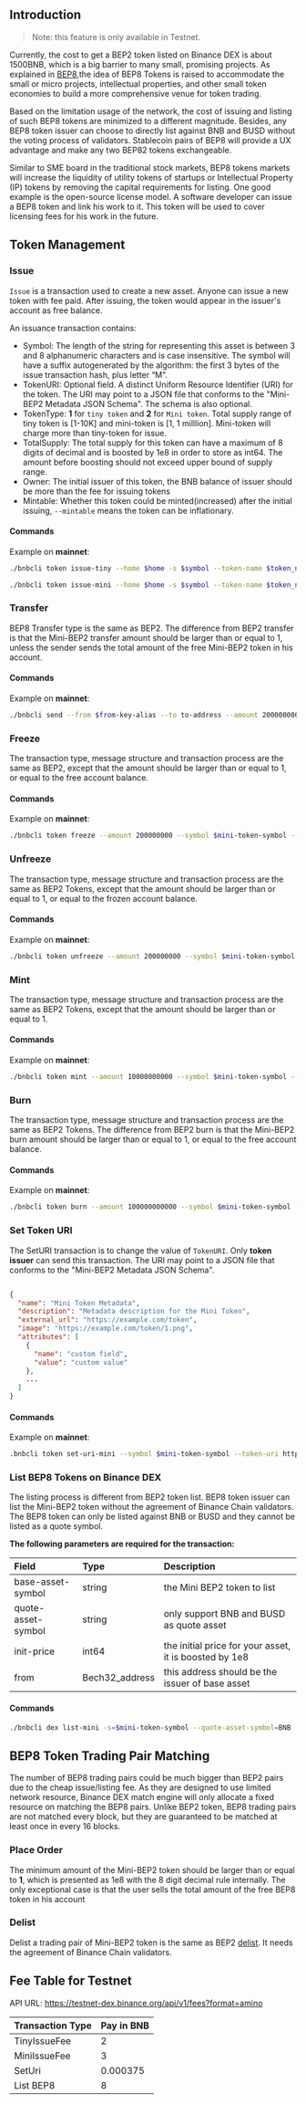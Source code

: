 ## Introduction

> Note: this feature is only available in Testnet.

Currently, the cost to get a BEP2 token listed on Binance DEX is about 1500BNB, which is a big barrier to many small, promising projects. As explained in [BEP8](https://github.com/binance-chain/BEPs/blob/master/BEP8.md),the idea of BEP8 Tokens is raised to accommodate the small or micro projects, intellectual properties, and other small token economies to build a more comprehensive venue for token trading.

Based on the limitation usage of the network, the cost of issuing and listing of such BEP8 tokens are minimized to a different magnitude. Besides, any BEP8 token issuer can choose to directly list against BNB and BUSD without the voting process of validators. Stablecoin pairs of BEP8 will provide a UX advantage and make any two BEP82 tokens exchangeable.


Similar to SME board in the traditional stock markets, BEP8 tokens markets will increase the liquidity of utility tokens of startups or Intellectual Property (IP) tokens by removing the capital requirements for listing. One good example is the open-source license model. A software developer can issue a BEP8 token and link his work to it. This token will be used to cover licensing fees for his work in the future.

## Token Management

### Issue

`Issue` is a transaction used to create a new asset. Anyone can issue a new token with fee paid. After issuing, the token would appear in the issuer's account as free balance.

An issuance transaction contains:

* Symbol: The length of the string for representing this asset is between 3 and 8 alphanumeric characters and is case insensitive. The symbol will have a suffix autogenerated by the algorithm: the first 3 bytes of the issue transaction hash, plus letter “M”.
* TokenURI: Optional field. A distinct Uniform Resource Identifier (URI) for the token. The URI may point to a JSON file that conforms to the "Mini-BEP2 Metadata JSON Schema". The schema is also optional.
* TokenType: **1** for `tiny token` and **2** for `Mini token`. Total supply range of tiny token is [1-10K] and mini-token is [1, 1 milllion]. Mini-token will charge more than tiny-token for issue.
* TotalSupply: The total supply for this token can have a maximum of 8 digits of decimal and is boosted by 1e8 in order to store as int64. The amount before boosting should not exceed upper bound of supply range.
* Owner: The initial issuer of this token, the BNB balance of issuer should be more than the fee for issuing tokens
* Mintable: Whether this token could be minted(increased) after the initial issuing, `--mintable` means the token can be inflationary.

#### Commands

Example on **mainnet**:

```bash
./bnbcli token issue-tiny --home $home -s $symbol --token-name $token_name -n 10000 --mintable --from $from --token-uri http://www.example.com --chain-id Binance-Chain-Tigris   --node  https://dataseed5.defibit.io:443 --trust-node
```

```bash
./bnbcli token issue-mini --home $home -s $symbol --token-name $token_name -n 1000000 --mintable --from $from --token-uri http://www.example.com --chain-id Binance-Chain-Tigris   --node  https://dataseed5.defibit.io:443 --trust-node
```

### Transfer

BEP8 Transfer type is the same as BEP2. The difference from BEP2 transfer is that the Mini-BEP2 transfer amount should be larger than or equal to 1, unless the sender sends the total amount of the free Mini-BEP2 token in his account.

#### Commands

Example on **mainnet**:
```bash
./bnbcli send --from $from-key-alias --to to-address --amount 200000000:mini-token-symbol --chain-id Binance-Chain-Tigris --node  https://dataseed5.defibit.io:443 --json
```

### Freeze

The transaction type, message structure and transaction process are the same as BEP2, except that the amount should be larger than or equal to 1, or equal to the free account balance.

#### Commands

Example on **mainnet**:

```bash
./bnbcli token freeze --amount 200000000 --symbol $mini-token-symbol --from alice --chain-id Binance-Chain-Tigris   --node  https://dataseed5.defibit.io:443 --trust-node
```

### Unfreeze

The transaction type, message structure and transaction process are the same as BEP2 Tokens, except that the amount should be larger than or equal to 1, or equal to the frozen account balance.

#### Commands

Example on **mainnet**:

```bash
./bnbcli token unfreeze --amount 200000000 --symbol $mini-token-symbol --from alice --chain-id Binance-Chain-Tigris   --node  https://dataseed5.defibit.io:443  --trust-node
```

### Mint

The transaction type, message structure and transaction process are the same as BEP2 Tokens, except that the amount should be larger than or equal to 1.

#### Commands

Example on **mainnet**:

```bash
./bnbcli token mint --amount 10000000000 --symbol $mini-token-symbol --from alice --chain-id Binance-Chain-Tigris   --node  https://dataseed5.defibit.io:443  --trust-node
```

### Burn

The transaction type, message structure and transaction process are the same as BEP2 Tokens. The difference from BEP2 burn is that the Mini-BEP2 burn amount should be larger than or equal to 1, or equal to the free account balance.

#### Commands

Example on **mainnet**:

```bash
./bnbcli token burn --amount 100000000000 --symbol $mini-token-symbol --from alice --chain-id Binance-Chain-Tigris   --node  https://dataseed5.defibit.io:443  --trust-node
```


### Set Token URI

The SetURI transaction is to change the value of `TokenURI`. Only **token issuer** can send this transaction. The URI may point to a JSON file that conforms to the "Mini-BEP2 Metadata JSON Schema".

```json

{
  "name": "Mini Token Metadata",
  "description": "Metadata description for the Mini Token",
  "external_url": "https://example.com/token",
  "image": "https://example.com/token/1.png",
  "attributes": [
    {
      "name": "custom field",
      "value": "custom value"
    },
    ...
  ]
}
```

#### Commands

Example on **mainnet**:

```bash
.bnbcli token set-uri-mini --symbol $mini-token-symbol --token-uri http://www.efg.com --from alice --chain-id Binance-Chain-Tigris   --node  https://dataseed5.defibit.io:443  --trust-node
```

### List BEP8 Tokens on Binance DEX

The listing process is different from BEP2 token list. BEP8 token issuer can list the Mini-BEP2 token without the agreement of Binance Chain validators. The BEP8 token can only be listed against BNB or BUSD and they cannot be listed as a quote symbol.

**The following parameters are required for the transaction:**

| **Field**    | **Type** | **Description**                                              |
| :------------ | :-------- | :------------------------------------------------------------ |
| base-asset-symbol | string | the Mini BEP2 token to list|
|quote-asset-symbol| string|only support BNB and BUSD as quote asset|
|init-price|int64|the initial price for your asset, it is boosted by 1e8|
|from|Bech32_address|this address should be the issuer of base asset|

#### Commands

```bash
./bnbcli dex list-mini -s=$mini-token-symbol --quote-asset-symbol=BNB --init-price=1000000000 --from=alice --chain-id Binance-Chain-Tigris   --node  https://dataseed5.defibit.io:443  --trust-node
```

## BEP8 Token Trading Pair Matching

The number of BEP8 trading pairs could be much bigger than BEP2 pairs due to the cheap issue/listing fee. As they are designed to use limited network resource, Binance DEX match engine will only allocate a fixed resource on matching the BEP8 pairs. Unlike BEP2 token, BEP8 trading pairs are not matched every block, but they are guaranteed to be matched at least once in every 16 blocks.

### Place Order

The minimum amount of the Mini-BEP2 token should be larger than or equal to **1**, which is presented as 1e8 with the 8 digit decimal rule internally. The only exceptional case is that the user sells the total amount of the free BEP8 token in his account

### Delist
Delist a trading pair of Mini-BEP2 token is the same as BEP2 [delist](). It needs the agreement of Binance Chain validators.

## Fee Table for Testnet

API URL: <https://testnet-dex.binance.org/api/v1/fees?format=amino>

Transaction Type  | Pay in BNB |
-- | -- |
TinyIssueFee | 2 |
MiniIssueFee | 3 |
SetUri| 0.000375 |
List BEP8| 8 |

